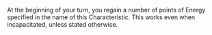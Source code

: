 At the beginning of your turn, you regain a number of points of Energy specified in the name of this Characteristic. This works even when incapacitated, unless stated otherwise.